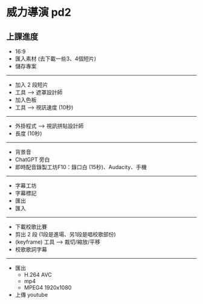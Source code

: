 # 威力導演 pd2

## 上課進度

- 16:9
- 匯入素材 (去下載一些3、4個短片)
- 儲存專案

<hr>

- 加入 2 段短片
- 工具 --> 遮罩設計師
- 加入色板
- 工具 --> 視訊速度 (10秒)

<hr>

- 外掛程式 --> 視訊拼貼設計師
- 長度 (10秒)

<hr>

- 背景音
- ChatGPT 旁白
- 即時配音錄製工坊F10：錄口白 (15秒)、Audacity、手機

<hr>

- 字幕工坊
- 字幕標記
- 匯出
- 匯入

<hr>

- 下載校歌比賽
- 剪出 2 段 (1段是進場、另1段是唱校歌部份)
- (keyframe) 工具 --> 裁切/縮放/平移
- 校歌歌詞字幕

<hr>

- 匯出
    - H.264 AVC
    - mp4
    - MPEG4 1920x1080
- 上傳 youtube